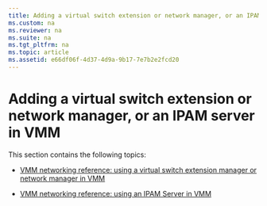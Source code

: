 ```yaml
---
title: Adding a virtual switch extension or network manager, or an IPAM server in VMM
ms.custom: na
ms.reviewer: na
ms.suite: na
ms.tgt_pltfrm: na
ms.topic: article
ms.assetid: e66df06f-4d37-4d9a-9b17-7e7b2e2fcd20
---
```

# Adding a virtual switch extension or network manager, or an IPAM server in VMM
This section contains the following topics:

-   [VMM networking reference: using a virtual switch extension manager or network manager in VMM](./VMM-networking-reference--using-a-virtual-switch-extension-manager-or-network-manager-in-VMM.md)

-   [VMM networking reference: using an IPAM Server in VMM](./VMM-networking-reference--using-an-IPAM-Server-in-VMM.md)



